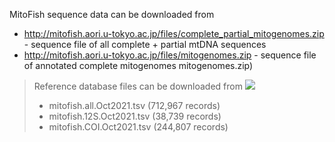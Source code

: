 MitoFish sequence data can be downloaded from

- http://mitofish.aori.u-tokyo.ac.jp/files/complete_partial_mitogenomes.zip - sequence file of all complete + partial mtDNA sequences
- http://mitofish.aori.u-tokyo.ac.jp/files/mitogenomes.zip - sequence file of annotated complete mitogenomes mitogenomes.zip)

> Reference database files can be downloaded from [<img src=https://zenodo.org/badge/DOI/10.5281/zenodo.5551226.svg>](https://doi.org/10.5281/zenodo.5551226)
> - mitofish.all.Oct2021.tsv (712,967 records)
> - mitofish.12S.Oct2021.tsv (38,739 records)
> - mitofish.COI.Oct2021.tsv (244,807 records)
